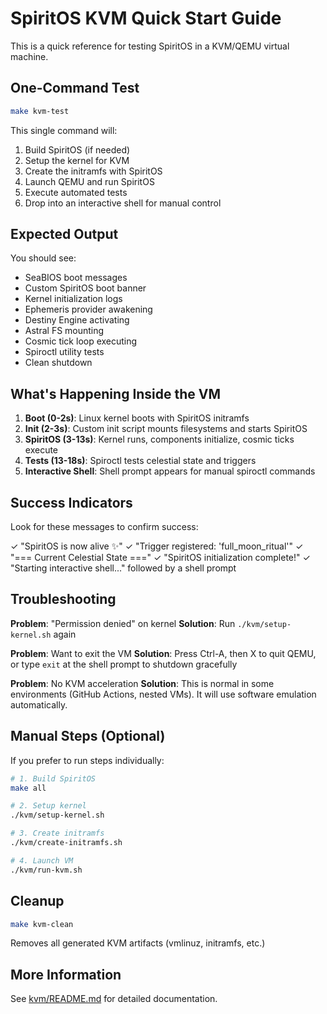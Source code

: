 # SpiritOS KVM Quick Start Guide

This is a quick reference for testing SpiritOS in a KVM/QEMU virtual machine.

## One-Command Test

```bash
make kvm-test
```

This single command will:
1. Build SpiritOS (if needed)
2. Setup the kernel for KVM
3. Create the initramfs with SpiritOS
4. Launch QEMU and run SpiritOS
5. Execute automated tests
6. Drop into an interactive shell for manual control

## Expected Output

You should see:
- SeaBIOS boot messages
- Custom SpiritOS boot banner
- Kernel initialization logs
- Ephemeris provider awakening
- Destiny Engine activating
- Astral FS mounting
- Cosmic tick loop executing
- Spiroctl utility tests
- Clean shutdown

## What's Happening Inside the VM

1. **Boot (0-2s)**: Linux kernel boots with SpiritOS initramfs
2. **Init (2-3s)**: Custom init script mounts filesystems and starts SpiritOS
3. **SpiritOS (3-13s)**: Kernel runs, components initialize, cosmic ticks execute
4. **Tests (13-18s)**: Spiroctl tests celestial state and triggers
5. **Interactive Shell**: Shell prompt appears for manual spiroctl commands

## Success Indicators

Look for these messages to confirm success:

✓ "SpiritOS is now alive ✨"
✓ "Trigger registered: 'full_moon_ritual'"
✓ "=== Current Celestial State ==="
✓ "SpiritOS initialization complete!"
✓ "Starting interactive shell..." followed by a shell prompt

## Troubleshooting

**Problem**: "Permission denied" on kernel
**Solution**: Run `./kvm/setup-kernel.sh` again

**Problem**: Want to exit the VM
**Solution**: Press Ctrl-A, then X to quit QEMU, or type `exit` at the shell prompt to shutdown gracefully

**Problem**: No KVM acceleration
**Solution**: This is normal in some environments (GitHub Actions, nested VMs). It will use software emulation automatically.

## Manual Steps (Optional)

If you prefer to run steps individually:

```bash
# 1. Build SpiritOS
make all

# 2. Setup kernel
./kvm/setup-kernel.sh

# 3. Create initramfs
./kvm/create-initramfs.sh

# 4. Launch VM
./kvm/run-kvm.sh
```

## Cleanup

```bash
make kvm-clean
```

Removes all generated KVM artifacts (vmlinuz, initramfs, etc.)

## More Information

See [kvm/README.md](README.md) for detailed documentation.
